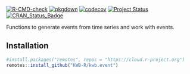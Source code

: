 [![R-CMD-check](https://github.com/KWB-R/kwb.event/workflows/R-CMD-check/badge.svg)](https://github.com/KWB-R/kwb.event/actions?query=workflow%3AR-CMD-check)
[![pkgdown](https://github.com/KWB-R/kwb.event/workflows/pkgdown/badge.svg)](https://github.com/KWB-R/kwb.event/actions?query=workflow%3Apkgdown)
[![codecov](https://codecov.io/github/KWB-R/kwb.event/branch/master/graphs/badge.svg)](https://codecov.io/github/KWB-R/kwb.event)
[![Project Status](https://img.shields.io/badge/lifecycle-stable-brightgreen.svg)](https://www.tidyverse.org/lifecycle/#stable)
[![CRAN_Status_Badge](https://www.r-pkg.org/badges/version/kwb.event)]()

Functions to generate events from time series and work with events.

## Installation

```r
#install.packages("remotes", repos = "https://cloud.r-project.org")
remotes::install_github("KWB-R/kwb.event")
```
